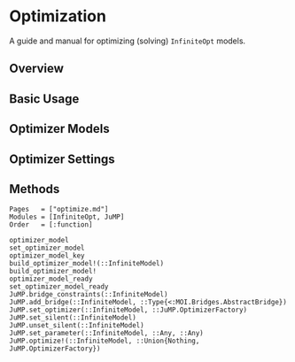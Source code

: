 # Optimization
A guide and manual for optimizing (solving) `InfiniteOpt` models.

## Overview


## Basic Usage


## Optimizer Models


## Optimizer Settings


## Methods
```@index
Pages   = ["optimize.md"]
Modules = [InfiniteOpt, JuMP]
Order   = [:function]
```
```@docs
optimizer_model
set_optimizer_model
optimizer_model_key
build_optimizer_model!(::InfiniteModel)
build_optimizer_model!
optimizer_model_ready
set_optimizer_model_ready
JuMP.bridge_constraints(::InfiniteModel)
JuMP.add_bridge(::InfiniteModel, ::Type{<:MOI.Bridges.AbstractBridge})
JuMP.set_optimizer(::InfiniteModel, ::JuMP.OptimizerFactory)
JuMP.set_silent(::InfiniteModel)
JuMP.unset_silent(::InfiniteModel)
JuMP.set_parameter(::InfiniteModel, ::Any, ::Any)
JuMP.optimize!(::InfiniteModel, ::Union{Nothing, JuMP.OptimizerFactory})
```
